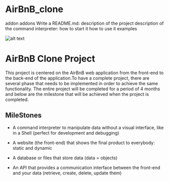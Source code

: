 # AirBnB_clone
addon
addons
Write a README.md:
description of the project
description of the command interpreter:
how to start it
how to use it
examples

![alt text](https://www.citypng.com/public/uploads/preview/-316008203772vj9j136mx.png "AirBnB")
# AirBnB Clone Project

This project is centered on the AirBnB web application from the front-end to the back-end of the application.To have a complete project, there are several phase that needs to be implemented in order to achieve the same functionality.
The entire project will be completed for a period of 4 months and below are the milestone that will be achieved when the project is completed.

## MileStones

* A command interpreter to manipulate data without a visual interface, like in a Shell (perfect for development and debugging)
  
* A website (the front-end) that shows the final product to everybody: static and dynamic
  
* A database or files that store data (data = objects)
  
* An API that provides a communication interface between the front-end and your data (retrieve, create, delete, update them)
